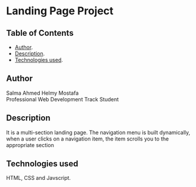 # Landing Page Project

## Table of Contents

* [Author](#author).
* [Description](#description).
* [Technologies used](#technologies-used).


## Author

Salma Ahmed Helmy Mostafa  
Professional Web Development Track Student

## Description

It is a multi-section landing page. The navigation menu is built dynamically, when a user clicks on a navigation item, the item scrolls you to the appropriate section

## Technologies used

HTML, CSS and Javscript.